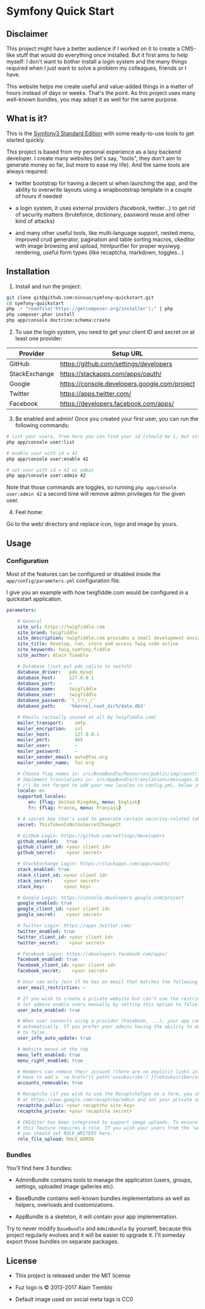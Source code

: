 Symfony Quick Start
===================

## Disclaimer

This project might have a better audience if I worked on it to create a CMS-like stuff that would do everything once
installed. But it first aims to help myself: I don't want to bother install a login system and the many
things required when I just want to solve a problem my colleagues, friends or I have.

This website helps me create useful and value-added things in a matter of hours instead of days or weeks.
That's the point. As this project uses many well-known bundles, you may adopt it as well for the same purpose.

## What is it?

This is the [Symfony3 Standard Edition](https://github.com/symfony/symfony-standard) with some ready-to-use tools to
get started quickly.

This project is based from my personal experience as a lasy backend developer. I create many websites (let's say,
"tools", they don't aim to generate money so far, but more to ease my life). And the same tools are always required:

- twitter bootstrap for having a decent ui when launching the app, and the ability to overwrite layouts using a
wrapbootstrap template in a couple of hours if needed

- a login system, it uses external providers (facebook, twitter...) to get rid of security matters (bruteforce,
dictionary, password reuse and other kind of attacks)

- and many other useful tools, like multi-language support, nested menu, improved crud generator, pagination and table
sorting macros, ckeditor with image browsing and upload, htmlpurifier for proper wysiwyg rendering, useful form types (like
recaptcha, markdown, toggles...)

## Installation

1) Install and run the project:

```sh
git clone git@github.com:ninsuo/symfony-quickstart.git
cd symfony-quickstart
php -r "readfile('https://getcomposer.org/installer');" | php
php composer.phar install
php app/console doctrine:schema:create
```

2) To use the login system, you need to get your client ID and secret on at least one provider:

| Provider       | Setup URL                                     |
| -------------- | --------------------------------------------- |
| GitHub         | https://github.com/settings/developers        |
| StackExchange  | https://stackapps.com/apps/oauth/             |
| Google         | https://console.developers.google.com/project |
| Twitter        | https://apps.twitter.com/                     |
| Facebook       | https://developers.facebook.com/apps/         |

3) Be enabled and admin! Once you created your first user, you can run the following commands:

```sh
# list your users, from here you can find your id (should be 1, but stay safe)
php app/console user:list

# enable user with id = 42
php app/console user:enable 42

# set user with id = 42 as admin
php app/console user:admin 42
```

Note that those commands are toggles, so running `php app/console user:admin 42` a second time will remove admin
privileges for the given user.

4) Feel home:

Go to the web/ directory and replace icon, logo and image by yours.

## Usage

### Configuration

Most of the features can be configured or disabled inside the `app/config/parameters.yml` configuration file.

I give you an example with how twigfiddle.com would be configured in a quickstart application.

```yaml
parameters:

    # General
    site_url: https://twigfiddle.com
    site_brand: twigfiddle
    site_description: twigfiddle.com provides a small development environment to develop, run, store and access Twig code online
    site_title: Develop, run, store and access Twig code online
    site_keywords: twig,symfony,fiddle
    site_author: Alain Tiemblo

    # Database (just put pdo_sqlite to switch)
    database_driver:   pdo_mysql
    database_host:     127.0.0.1
    database_port:     ~
    database_name:     twigfiddle
    database_user:     twigfiddle
    database_password: ¯\_(ツ)_/¯
    database_path:     '%kernel.root_dir%/data.db3'

    # Emails (actually unused at all by twigfiddle.com)
    mailer_transport:    smtp
    mailer_encryption:   ssl
    mailer_host:         127.0.0.1
    mailer_port:         465
    mailer_user:         ~
    mailer_password:     ~
    mailer_sender_email: auto@fuz.org
    mailer_sender_name:  fuz.org

    # Choose flag names in: src/BaseBundle/Resources/public/img/countries
    # Implement translations in: src/AppBundle/translations/messages.XX.xlf
    # /!\ Do not forget to add your new locales in config.yml, below jms_i18n_routing
    locale: en
    supported_locales:
        en: {flag: United-Kingdom, menu: English}
        fr: {flag: France, menu: Français}

    # A secret key that's used to generate certain security-related tokens
    secret: ThisTokenIsNotSoSecretChangeIt

    # GitHub Login: https://github.com/settings/developers
    github_enabled:   true
    github_client_id: <your client id>
    github_secret:    <your secret>

    # StackExchange Login: https://stackapps.com/apps/oauth/
    stack_enabled: true
    stack_client_id: <your client id>
    stack_secret:    <your secret>
    stack_key:       <your key>

    # Google Login: https://console.developers.google.com/project
    google_enabled: true
    google_client_id: <your client id>
    google_secret:    <your secret>

    # Twitter Login: https://apps.twitter.com/
    twitter_enabled: true
    twitter_client_id: <your client id>
    twitter_secret:    <your secret>

    # Facebook Login: https://developers.facebook.com/apps/
    facebook_enabled: true
    facebook_client_id: <your client id>
    facebook_secret:    <your secret>

    # User can only join if he has an email that matches the following regex (ex: '!@example\.org$!')
    user_email_restriction: ~

    # If you wish to create a private website but can't use the restriction above, you can
    # let admins enable users manually by setting this option to false.
    user_auto_enabled: true

    # When user connects using a provider (Facebook, ...), your app can synchronize user info (firstname, email...)
    # automatically. If you prefer your admins having the ability to edit user names, this option should be set
    # to false.
    user_info_auto_update: true

    # Website menus at the top
    menu_left_enabled: true
    menu_right_enabled: true

    # Members can remove their account (there are no explicit links in the application to do it, you'll
    # have to add a `<a href="{{ path('unsubscribe') }}>Unsubscribe</a>` somewhere in your app).
    accounts_removable: true

    # Recaptcha (if you wish to use the RecaptchaType on a form, you should set up an application
    # at https://www.google.com/recaptcha/admin and set your private and public keys here)
    recaptcha_public: <your recaptcha site key>
    recaptcha_private: <your recaptcha secret>

    # CKEditor has been integrated to support image uploads. To ensure that anybody can't add anything,
    # this feature requires a role. If you wish your users from the "writers" group to access this feature,
    # you should set ROLE_WRITERS here.
    role_file_upload: ROLE_ADMIN
```
### Bundles

You'll find here 3 bundles:

- AdminBundle contains tools to manage the application (users, groups, settings, uploaded image galleries etc).

- BaseBundle contains well-known bundles implementations as well as helpers, overloads and customizations.

- AppBundle is a skeleton, it will contain your app implementation.

Try to never modify `BaseBundle` and `AdminBundle` by yourself, because this project regularly evolves and it will
be easier to upgrade it. I'll someday export those bundles on separate packages.

## License

- This project is released under the MIT license

- Fuz logo is © 2013-2017 Alain Tiemblo

- Default image used on social meta tags is CC0

